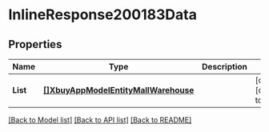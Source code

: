 # InlineResponse200183Data

## Properties
Name | Type | Description | Notes
------------ | ------------- | ------------- | -------------
**List** | [**[]XbuyAppModelEntityMallWarehouse**](xbuy.app.model.entity.MallWarehouse.md) |  | [optional] [default to null]

[[Back to Model list]](../README.md#documentation-for-models) [[Back to API list]](../README.md#documentation-for-api-endpoints) [[Back to README]](../README.md)

